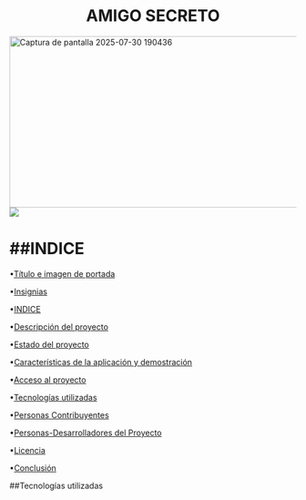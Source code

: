 <h1 align="center" > AMIGO SECRETO </h1>
<img width="1047" height="301" alt="Captura de pantalla 2025-07-30 190436" src="https://github.com/user-attachments/assets/d3b9477d-e6d6-42e4-a268-9a10841b01a4" />
<img src="https://img.shields.io/badge/STATUS-EN%20DESALLO-green"/>
<h1 align="left" > ##INDICE </h1>



•[Título e imagen de portada](#Título-e-imagen-de-portada)

•[Insignias](#insignias)

•[INDICE](#INDICE)

•[Descripción del proyecto](#descripción-del-proyecto)

•[Estado del proyecto](#Estado-del-proyecto)

•[Características de la aplicación y demostración](#Características-de-la-aplicación-y-demostración)

•[Acceso al proyecto](#acceso-proyecto)

•[Tecnologías utilizadas](#tecnologías-utilizadas)

•[Personas Contribuyentes](#personas-contribuyentes)

•[Personas-Desarrolladores del Proyecto](#personas-desarrolladores)

•[Licencia](#licencia)

•[Conclusión](#conclusión)


##Tecnologías utilizadas
